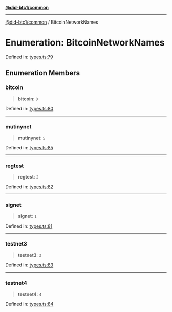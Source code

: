 [**@did-btc1/common**](../README.md)

***

[@did-btc1/common](../globals.md) / BitcoinNetworkNames

# Enumeration: BitcoinNetworkNames

Defined in: [types.ts:79](https://github.com/dcdpr/did-btc1-js/blob/751aedd75738c26882a2149e644ae32b9e424707/packages/common/src/types.ts#L79)

## Enumeration Members

### bitcoin

> **bitcoin**: `0`

Defined in: [types.ts:80](https://github.com/dcdpr/did-btc1-js/blob/751aedd75738c26882a2149e644ae32b9e424707/packages/common/src/types.ts#L80)

***

### mutinynet

> **mutinynet**: `5`

Defined in: [types.ts:85](https://github.com/dcdpr/did-btc1-js/blob/751aedd75738c26882a2149e644ae32b9e424707/packages/common/src/types.ts#L85)

***

### regtest

> **regtest**: `2`

Defined in: [types.ts:82](https://github.com/dcdpr/did-btc1-js/blob/751aedd75738c26882a2149e644ae32b9e424707/packages/common/src/types.ts#L82)

***

### signet

> **signet**: `1`

Defined in: [types.ts:81](https://github.com/dcdpr/did-btc1-js/blob/751aedd75738c26882a2149e644ae32b9e424707/packages/common/src/types.ts#L81)

***

### testnet3

> **testnet3**: `3`

Defined in: [types.ts:83](https://github.com/dcdpr/did-btc1-js/blob/751aedd75738c26882a2149e644ae32b9e424707/packages/common/src/types.ts#L83)

***

### testnet4

> **testnet4**: `4`

Defined in: [types.ts:84](https://github.com/dcdpr/did-btc1-js/blob/751aedd75738c26882a2149e644ae32b9e424707/packages/common/src/types.ts#L84)
